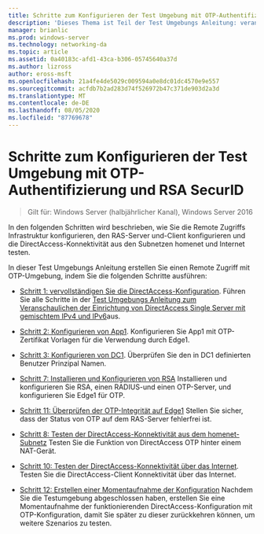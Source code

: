 ```yaml
---
title: Schritte zum Konfigurieren der Test Umgebung mit OTP-Authentifizierung und RSA SecurID
description: 'Dieses Thema ist Teil der Test Umgebungs Anleitung: veranschaulichen von DirectAccess mit OTP-Authentifizierung und RSA SecurID für Windows Server 2016'
manager: brianlic
ms.prod: windows-server
ms.technology: networking-da
ms.topic: article
ms.assetid: 0a40183c-afd1-43ca-b306-05745640a37d
ms.author: lizross
author: eross-msft
ms.openlocfilehash: 21a4fe4de5029c009594a0e8dc01dc4570e9e557
ms.sourcegitcommit: acfdb7b2ad283d74f526972b47c371de903d2a3d
ms.translationtype: MT
ms.contentlocale: de-DE
ms.lasthandoff: 08/05/2020
ms.locfileid: "87769678"
---
```

# <a name="steps-for-configuring-the-test-lab-with-otp-authentication-and-rsa-securid"></a>Schritte zum Konfigurieren der Test Umgebung mit OTP-Authentifizierung und RSA SecurID

>Gilt für: Windows Server (halbjährlicher Kanal), Windows Server 2016

In den folgenden Schritten wird beschrieben, wie Sie die Remote Zugriffs Infrastruktur konfigurieren, den RAS-Server und-Client konfigurieren und die DirectAccess-Konnektivität aus den Subnetzen homenet und Internet testen.

In dieser Test Umgebungs Anleitung erstellen Sie einen Remote Zugriff mit OTP-Umgebung, indem Sie die folgenden Schritte ausführen:

-   [Schritt 1: vervollständigen Sie die DirectAccess-Konfiguration](assetId:///4dbf877f-02fb-439b-907a-f5b3f1d8afa6). Führen Sie alle Schritte in der [Test Umgebungs Anleitung zum Veranschaulichen der Einrichtung von DirectAccess Single Server mit gemischtem IPv4 und IPv6](https://go.microsoft.com/fwlink/p/?LinkId=237004)aus.

-   [Schritt 2: Konfigurieren von App1](assetId:///c1bb590f-91d4-4ed5-bceb-b0e36eabd4ff). Konfigurieren Sie App1 mit OTP-Zertifikat Vorlagen für die Verwendung durch Edge1.

-   [Schritt 3: Konfigurieren von DC1](assetId:///904a6edc-a771-45ed-9630-a34a680bb522). Überprüfen Sie den in DC1 definierten Benutzer Prinzipal Namen.

-   [Schritt 7: Installieren und Konfigurieren von RSA](assetId:///baa4c28c-add7-42e2-8afd-ccc7a559406a) Installieren und konfigurieren Sie RSA, einen RADIUS-und einen OTP-Server, und konfigurieren Sie Edge1 für OTP.

-   [Schritt 11: Überprüfen der OTP-Integrität auf Edge1](assetId:///3b397a4a-8478-47f2-a932-9e8e048c14ba) Stellen Sie sicher, dass der Status von OTP auf dem RAS-Server fehlerfrei ist.

-   [Schritt 8: Testen der DirectAccess-Konnektivität aus dem homenet-Subnetz](assetId:///ba1652a6-0692-4add-91ca-34a84956ba14) Testen Sie die Funktion von DirectAccess OTP hinter einem NAT-Gerät.

-   [Schritt 10: Testen der DirectAccess-Konnektivität über das Internet](assetId:///321149eb-5f23-4a0b-b8fb-1244540126e9). Testen Sie die DirectAccess-Client Konnektivität über das Internet.

-   [Schritt 12: Erstellen einer Momentaufnahme der Konfiguration](assetId:///8a51ed3c-9c32-402f-85d1-617ce46845b4) Nachdem Sie die Testumgebung abgeschlossen haben, erstellen Sie eine Momentaufnahme der funktionierenden DirectAccess-Konfiguration mit OTP-Konfiguration, damit Sie später zu dieser zurückkehren können, um weitere Szenarios zu testen.



